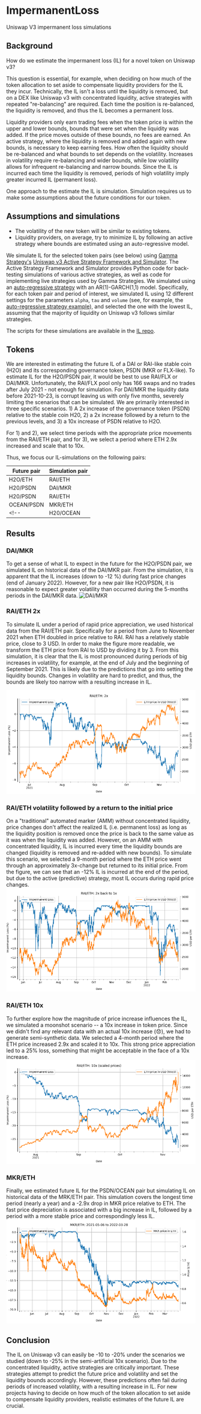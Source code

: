 # ImpermanentLoss
Uniswap V3 impermanent loss simulations

## Background

How do we estimate the impermanent loss (IL) for a novel token on Uniswap v3?

This question is essential, for example, when deciding on how much of the token allocation to set aside to compensate liquidity providers for the IL they incur. Technically, the IL isn't a loss until the liquidity is removed, but on a DEX like Uniswap v3 with concentrated liquidity, active strategies with repeated "re-balancing" are required. Each time the position is re-balanced, the liquidity is removed, and thus the IL becomes a permanent loss.

Liquidity providers only earn trading fees when the token price is within the upper and lower bounds, bounds that were set when the liquidity was added. If the price moves outside of these bounds, no fees are earned. An active strategy, where the liquidity is removed and added again with new bounds, is necessary to keep earning fees. How often the liquidity should be re-balanced and what bounds to set depends on the volatility. Increases in volatility require re-balancing and wider bounds, while low volatility allows for infrequent re-balancing and narrow bounds. Since the IL is incurred each time the liquidity is removed, periods of high volatility imply greater incurred IL (permanent loss).

One approach to the estimate the IL is simulation. Simulation requires us to make some assumptions about the future conditions for our token.

## Assumptions and simulations
 * The volatility of the new token will be similar to existing tokens.
 * Liquidity providers, on average, try to minimize IL by following an active strategy where bounds are estimated using an auto-regressive model.

We simulate IL for the selected token pairs (see below) using [Gamma Strategy's](https://www.gammastrategies.org/) [Uniswap v3 Active Strategy Framework and Simulator](https://github.com/GammaStrategies/active-strategy-framework). The Active Strategy Framework and Simulator provides Python code for back-testing simulations of various active strategies, as well as code for implementing live strategies used by Gamma Strategies. We simulated using an [auto-regressive strategy](https://github.com/GammaStrategies/active-strategy-framework/blob/main/AutoRegressiveStrategy.py) with an AR(1)-GARCH(1,1) model. Specifically, for each token pair and period of interest, we simulated IL using 12 different settings for the parameters `alpha`, `tau` and `volume` (see, for example, the [auto-regressive strategy example](http://localhost:8888/notebooks/2_AutoRegressive_Strategy_Example.ipynb)), and selected the one with the lowest IL, assuming that the majority of liquidity on Uniswap v3 follows similar strategies.

The scripts for these simulations are available in the [IL repo](https://github.com/knasterk/ImpermanentLoss).

<!-- We can for example assume that the volatility of the new token will be similar to existing tokens and simulate the IL under -->
## Tokens
We are interested in estimating the future IL of a DAI or RAI-like stable coin (H2O) and its corresponding governance token, PSDN (MKR or FLX-like). To estimate IL for the H2O/PSDN pair, it would be best to use RAI/FLX or DAI/MKR. Unfortunately, the RAI/FLX pool only has 166 swaps and no trades after July 2021 - not enough for simulation. For DAI/MKR the liquidity data before 2021-10-23, is corrupt leaving us with only five months, severely limiting the scenarios that can be simulated. We are primarily interested in three specific scenarios. 1) A 2x increase of the governance token (PSDN) relative to the stable coin H20, 2) a 2x increase followed by a return to the previous levels, and 3) a 10x increase of PSDN relative to H2O.

For 1) and 2), we select time periods with the appropriate price movements from the RAI/ETH pair, and for 3), we select a period where ETH 2.9x increased and scale that to 10x.

Thus, we focus our IL-simulations on the following pairs:


|   Future pair    | Simulation pair |
|------------------|-----------------|
|     H2O/ETH      |      RAI/ETH    |
|    H20/PSDN      |      DAI/MKR    |  
|    H20/PSDN      |      RAI/ETH    |  
|    OCEAN/PSDN    |      MKR/ETH    |
<!-- |    H20/OCEAN     |      DAI/ETH    | -->



## Results

### DAI/MKR
To get a sense of what IL to expect in the future for the H2O/PSDN pair, we simulated IL on historical data of the DAI/MKR pair. From the simulation, it is apparent that the IL increases (down to -12 %) during fast price changes (end of January 2022). However, for a new pair like H2O/PSDN, it is reasonable to expect greater volatility than occurred during the 5-months periods in the DAI/MKR data.
![DAI/MKR](figs/DAI-MKR_all_USD.png)
<!-- <img src="figs/DAI-MKR_all_USD.png" alt="DAI/MKR" width="600"/> -->

### RAI/ETH 2x
To simulate IL under a period of rapid price appreciation, we used historical data from the RAI/ETH pair. Specifically for a period from June to November 2021 when ETH doubled in price relative to RAI. RAI has a relatively stable price, close to 3 USD. In order to make the figure more readable, we transform the ETH price from RAI to USD by dividing it by 3. From this simulation, it is clear that the IL is most pronounced during periods of big increases in volatility, for example, at the end of July and the beginning of September 2021. This is likely due to the predictions that go into setting the liquidity bounds. Changes in volatility are hard to predict, and thus, the bounds are likely too narrow with a resulting increase in IL.

![RAI/ETH 2x](fig/RAI-ETH_2x_USD.png)
<!-- <img src="figs/RAI-ETH_2x_USD.png" alt="RAI/ETH 2x" width="600"/> -->

### RAI/ETH volatility followed by a return to the initial price
On a "traditional" automated marker (AMM) without concentrated liquidity, price changes don't affect the realized IL (i.e. permanent loss) as long as the liquidity position is removed once the price is back to the same value as it was when the liquidity was added. However, on an AMM with concentrated liquidity, IL is incurred every time the liquidity bounds are changed (liquidity is removed and re-added with new bounds). To simulate this scenario, we selected a 9-month period where the ETH price went through an approximately 3x-change but returned to its initial price. From the figure, we can see that an -12% IL is incurred at the end of the period, but due to the active (predictive) strategy, most IL occurs during rapid price changes.
![RAI/ETH 2x to 1x](fig/RAI-ETH_2x_to_1x_USD.png)
<!-- <img src="figs/RAI-ETH_2x_to_1x_USD.png" alt="RAI/ETH 2x - 1x" width="600"/> -->

### RAI/ETH 10x
To further explore how the magnitude of price increase influences the IL, we simulated a moonshot scenario -- a 10x increase in token price. Since we didn't find any relevant data with an actual 10x increase (😞), we had to generate semi-synthetic data. We selected a 4-month period where the ETH price increased 2.9x and scaled it to 10x. This strong price appreciation led to a 25% loss, something that might be acceptable in the face of a 10x increase.
![RAI/ETH 10x](fig/RAI-ETH_10x_USD.png)
<!-- <img src="figs/RAI-ETH_10x_USD.png" alt="RAI/ETH 10x" width="600"/> -->

### MKR/ETH
Finally, we estimated future IL for the PSDN/OCEAN pair but simulating IL on historical data of the MRK/ETH pair. This simulation covers the longest time period (nearly a year) and a -2.9x drop in MKR price relative to ETH. The fast price depreciation is associated with a big increase in IL, followed by a period with a more stable price and correspondingly less IL.
![MKR/ETH](fig/MKR-ETH_all.png)
<!-- <img src="figs/MKR-ETH_all.png" alt="MKR/ETH" width="600"/> -->


<!--
### RAI/ETH
<img src="figs/RAI-ETH_all_USD.png" alt="RAI/ETH" width="600"/> -->

## Conclusion
The IL on Uniswap v3 can easily be -10 to -20% under the scenarios we studied (down to -25% in the semi-artificial 10x scenario). Due to the concentrated liquidity, active strategies are critically important. These strategies attempt to predict the future price and volatility and set the liquidity bounds accordingly. However, these predictions often fail during periods of increased volatility, with a resulting increase in IL. For new projects having to decide on how much of the token allocation to set aside to compensate liquidity providers, realistic estimates of the future IL are crucial.
